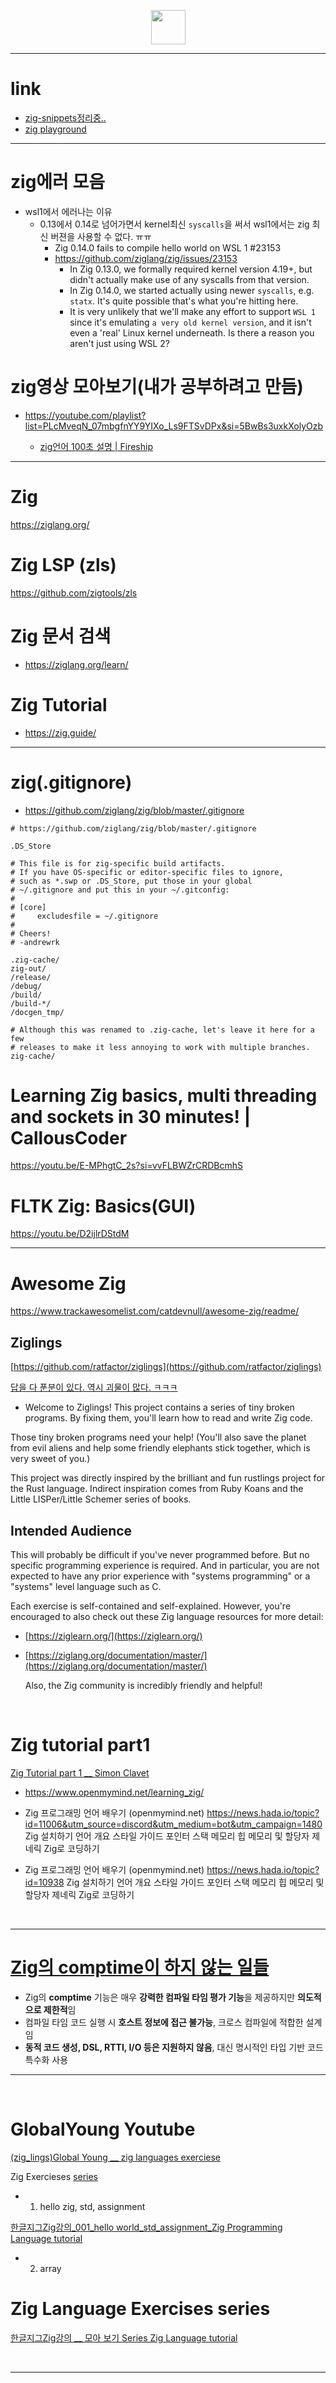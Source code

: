 <p align="center">
	<img width=55px src="https://user-images.githubusercontent.com/67513038/178751011-806395c2-c3dc-4094-80da-5a9dc82f0782.png" />
</p>

<hr />

# link
- [zig-snippets정리중..](https://github.com/YoungHaKim7/zig-snippets)
- [zig playground](https://zig-play.dev/)

<hr />

# zig에러 모음
- wsl1에서 에러나는 이유
  - 0.13에서 0.14로 넘어가면서 kernel최신 `syscalls`을 써서 wsl1에서는 zig 최신 버젼을 사용할 수 없다. ㅠㅠ
    - Zig 0.14.0 fails to compile hello world on WSL 1 #23153
    - https://github.com/ziglang/zig/issues/23153
      - In Zig 0.13.0, we formally required kernel version 4.19+, but didn't actually make use of any syscalls from that version.
      - In Zig 0.14.0, we started actually using newer `syscalls`, e.g. `statx`. It's quite possible that's what you're hitting here.
      - It is very unlikely that we'll make any effort to support `WSL 1` since it's emulating `a very old kernel version`, and it isn't even a 'real' Linux kernel underneath. Is there a reason you aren't just using WSL 2?

# zig영상 모아보기(내가 공부하려고 만듬)
- https://youtube.com/playlist?list=PLcMveqN_07mbgfnYY9YIXo_Ls9FTSvDPx&si=5BwBs3uxkXolyOzb

  - [zig언어 100초 설명 | Fireship](https://youtu.be/kxT8-C1vmd4?si=b2VddFQ8jZvKqFnG)

<hr>

# Zig

https://ziglang.org/

# Zig LSP (zls)

https://github.com/zigtools/zls

# Zig 문서 검색
- https://ziglang.org/learn/

# Zig Tutorial
- https://zig.guide/

<hr>

# zig(.gitignore)
- https://github.com/ziglang/zig/blob/master/.gitignore
```gitignore
# https://github.com/ziglang/zig/blob/master/.gitignore

.DS_Store

# This file is for zig-specific build artifacts.
# If you have OS-specific or editor-specific files to ignore,
# such as *.swp or .DS_Store, put those in your global
# ~/.gitignore and put this in your ~/.gitconfig:
#
# [core]
#     excludesfile = ~/.gitignore
#
# Cheers!
# -andrewrk

.zig-cache/
zig-out/
/release/
/debug/
/build/
/build-*/
/docgen_tmp/

# Although this was renamed to .zig-cache, let's leave it here for a few
# releases to make it less annoying to work with multiple branches.
zig-cache/
```

# Learning Zig basics, multi threading and sockets in 30 minutes! | CallousCoder

https://youtu.be/E-MPhgtC_2s?si=vvFLBWZrCRDBcmhS



# FLTK Zig: Basics(GUI)

https://youtu.be/D2ijlrDStdM


<hr>


# Awesome Zig

https://www.trackawesomelist.com/catdevnull/awesome-zig/readme/

## Ziglings

[https://github.com/ratfactor/ziglings](https://github.com/ratfactor/ziglings)

[답을 다 푼분이 있다. 역시 괴물이 많다. ㅋㅋㅋ ](https://git.adamu.jp/adam/ziglings)

- Welcome to Ziglings! This project contains a series of tiny broken programs. By fixing them, you'll learn how to read and write Zig code.

Those tiny broken programs need your help! (You'll also save the planet from evil aliens and help some friendly elephants stick together, which is very sweet of you.)

This project was directly inspired by the brilliant and fun rustlings project for the Rust language. Indirect inspiration comes from Ruby Koans and the Little LISPer/Little Schemer series of books.

## Intended Audience

This will probably be difficult if you've never programmed before. But no specific programming experience is required. And in particular, you are not expected to have any prior experience with "systems programming" or a "systems" level language such as C.

Each exercise is self-contained and self-explained. However, you're encouraged to also check out these Zig language resources for more detail:

- [https://ziglearn.org/](https://ziglearn.org/)
- [https://ziglang.org/documentation/master/](https://ziglang.org/documentation/master/)

  Also, the Zig community is incredibly friendly and helpful!

<br>

# Zig tutorial part1

[Zig Tutorial part 1 \_\_ Simon Clavet
](https://youtu.be/G170lsf551Q)

- https://www.openmymind.net/learning_zig/

- Zig 프로그래밍 언어 배우기 (openmymind.net)
https://news.hada.io/topic?id=11006&utm_source=discord&utm_medium=bot&utm_campaign=1480
Zig 설치하기
언어 개요
스타일 가이드
포인터
스택 메모리
힙 메모리 및 할당자
제네릭
Zig로 코딩하기

- Zig 프로그래밍 언어 배우기 (openmymind.net)
https://news.hada.io/topic?id=10938
Zig 설치하기
언어 개요
스타일 가이드
포인터
스택 메모리
힙 메모리 및 할당자
제네릭
Zig로 코딩하기




<br>

<hr>

# **[Zig의 comptime이 하지 않는 일들](<https://news.hada.io/topic?id=20446&utm_source=discord&utm_medium=bot&utm_campaign=1480>)**
- Zig의 **comptime** 기능은 매우 **강력한 컴파일 타임 평가 기능**을 제공하지만 **의도적으로 제한적**임  
- 컴파일 타임 코드 실행 시 **호스트 정보에 접근 불가능**, 크로스 컴파일에 적합한 설계임  
- **동적 코드 생성, DSL, RTTI, I/O 등은 지원하지 않음**, 대신 명시적인 타입 기반 코드 특수화 사용  

<hr />

<br>

# GlobalYoung Youtube

[(zig_lings)Global Young \_\_ zig languages exerciese](./zig_lings_example_QandA)

Zig Exercieses
[series](https://youtube.com/playlist?list=PLcMveqN_07mbgfnYY9YIXo_Ls9FTSvDPx)

- 1. hello zig, std, assignment

[한글지그Zig강의\_001_hello world_std_assignment_Zig Programming Language tutorial](https://youtu.be/JdbEJaWXVMA)

- 2. array

# Zig Language Exercises series

[한글지그Zig강의 \_\_ 모아 보기 Series Zig Language tutorial](https://youtube.com/playlist?list=PLcMveqN_07mbgfnYY9YIXo_Ls9FTSvDPx)

<br>

<hr>


